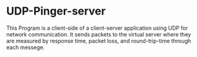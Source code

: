 # UDP-Pinger-server
This Program is a client-side of a client-server application using UDP for network communication.
It sends packets to the virtual server where they are measured by response time, packet loss, and round-trip-time through each messege.
